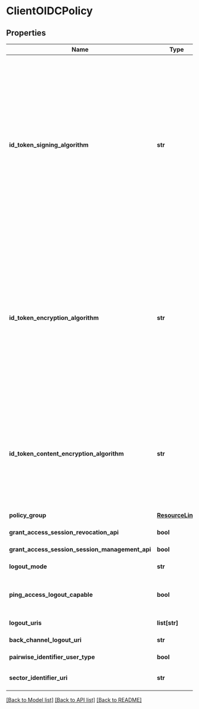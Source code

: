# ClientOIDCPolicy

## Properties
Name | Type | Description | Notes
------------ | ------------- | ------------- | -------------
**id_token_signing_algorithm** | **str** | The JSON Web Signature [JWS] algorithm required for the ID Token.&lt;br&gt;NONE - No signing algorithm&lt;br&gt;HS256 - HMAC using SHA-256&lt;br&gt;HS384 - HMAC using SHA-384&lt;br&gt;HS512 - HMAC using SHA-512&lt;br&gt;RS256 - RSA using SHA-256&lt;br&gt;RS384 - RSA using SHA-384&lt;br&gt;RS512 - RSA using SHA-512&lt;br&gt;ES256 - ECDSA using P256 Curve and SHA-256&lt;br&gt;ES384 - ECDSA using P384 Curve and SHA-384&lt;br&gt;ES512 - ECDSA using P521 Curve and SHA-512&lt;br&gt;PS256 - RSASSA-PSS using SHA-256 and MGF1 padding with SHA-256&lt;br&gt;PS384 - RSASSA-PSS using SHA-384 and MGF1 padding with SHA-384&lt;br&gt;PS512 - RSASSA-PSS using SHA-512 and MGF1 padding with SHA-512&lt;br&gt;A null value will represent the default algorithm which is RS256.&lt;br&gt;RSASSA-PSS is only supported with SafeNet Luna, Thales nCipher or Java 11 | [optional] 
**id_token_encryption_algorithm** | **str** | The JSON Web Encryption [JWE] encryption algorithm used to encrypt the content encryption key for the ID Token.&lt;br&gt;DIR - Direct Encryption with symmetric key&lt;br&gt;A128KW - AES-128 Key Wrap&lt;br&gt;A192KW - AES-192 Key Wrap&lt;br&gt;A256KW - AES-256 Key Wrap&lt;br&gt;A128GCMKW - AES-GCM-128 key encryption&lt;br&gt;A192GCMKW - AES-GCM-192 key encryption&lt;br&gt;A256GCMKW - AES-GCM-256 key encryption&lt;br&gt;ECDH_ES - ECDH-ES&lt;br&gt;ECDH_ES_A128KW - ECDH-ES with AES-128 Key Wrap&lt;br&gt;ECDH_ES_A192KW - ECDH-ES with AES-192 Key Wrap&lt;br&gt;ECDH_ES_A256KW - ECDH-ES with AES-256 Key Wrap&lt;br&gt;RSA_OAEP - RSAES OAEP&lt;br&gt;RSA_OAEP_256 - RSAES OAEP using SHA-256 and MGF1 with SHA-256 | [optional] 
**id_token_content_encryption_algorithm** | **str** | The JSON Web Encryption [JWE] content encryption algorithm for the ID Token.&lt;br&gt;AES_128_CBC_HMAC_SHA_256 - Composite AES-CBC-128 HMAC-SHA-256&lt;br&gt;AES_192_CBC_HMAC_SHA_384 - Composite AES-CBC-192 HMAC-SHA-384&lt;br&gt;AES_256_CBC_HMAC_SHA_512 - Composite AES-CBC-256 HMAC-SHA-512&lt;br&gt;AES_128_GCM - AES-GCM-128&lt;br&gt;AES_192_GCM - AES-GCM-192&lt;br&gt;AES_256_GCM - AES-GCM-256 | [optional] 
**policy_group** | [**ResourceLink**](ResourceLink.md) | The Open ID Connect policy. A null value will represent the default policy group. | [optional] 
**grant_access_session_revocation_api** | **bool** | Determines whether this client is allowed to access the Session Revocation API. | [optional] 
**grant_access_session_session_management_api** | **bool** | Determines whether this client is allowed to access the Session Management API. | [optional] 
**logout_mode** | **str** | The logout mode for this client. The default is &#39;NONE&#39;. | [optional] 
**ping_access_logout_capable** | **bool** | Set this value to true if you wish to enable client application logout, and the client is PingAccess, or its logout endpoints follow the PingAccess path convention. | [optional] 
**logout_uris** | **list[str]** | A list of front-channel logout URIs for this client. | [optional] 
**back_channel_logout_uri** | **str** | The back-channel logout URI for this client. | [optional] 
**pairwise_identifier_user_type** | **bool** | Determines whether the subject identifier type is pairwise. | [optional] 
**sector_identifier_uri** | **str** | The URI references a file with a single JSON array of Redirect URI and JWKS URL values. | [optional] 

[[Back to Model list]](../README.md#documentation-for-models) [[Back to API list]](../README.md#documentation-for-api-endpoints) [[Back to README]](../README.md)


